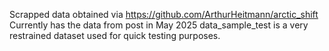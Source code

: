 Scrapped data obtained via https://github.com/ArthurHeitmann/arctic_shift
Currently has the data from post in May 2025
data_sample_test is a very restrained dataset used for quick testing purposes.